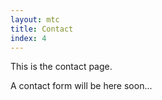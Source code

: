 ```yaml
---
layout: mtc
title: Contact
index: 4
---
```


This is the contact page.

A contact form will be here soon...